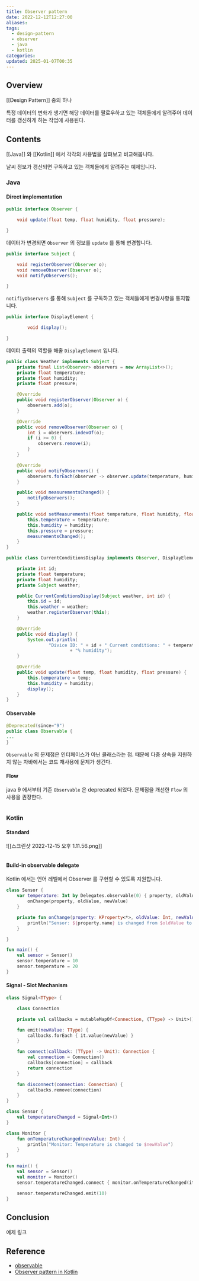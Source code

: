 ```yaml
---
title: Observer pattern
date: 2022-12-12T12:27:00
aliases: 
tags:
  - design-pattern
  - observer
  - java
  - kotlin
categories: 
updated: 2025-01-07T00:35
---
```


## Overview

[[Design Pattern]] 중의 하나

특정 데이터의 변화가 생기면 해당 데이터를 팔로우하고 있는 객체들에게 알려주어 데이터를 갱신하게 하는 작업에 사용된다.

## Contents

[[Java]] 와 [[Kotlin]] 에서 각각의 사용법을 살펴보고 비교해봅니다.

날씨 정보가 갱신되면 구독하고 있는 객체들에게 알려주는 예제입니다.

### Java

#### Direct implementation

```java
public interface Observer {

    void update(float temp, float humidity, float pressure);

} 
```

데이터가 변경되면 `Observer` 의 정보를 `update` 를 통해 변경합니다.

```java
public interface Subject {

    void registerObserver(Observer o);
    void removeObserver(Observer o);
    void notifyObservers();

}
```

`notifiyObservers` 를 통해 `Subject` 를 구독하고 있는 객체들에게 변경사항을 통지합니다.

```java
public interface DisplayElement {

        void display();

}
```

데이터 출력의 역할을 해줄 `DisplayElement` 입니다.

```java
public class Weather implements Subject {
    private final List<Observer> observers = new ArrayList<>();
    private float temperature;
    private float humidity;
    private float pressure;

    @Override
    public void registerObserver(Observer o) {
        observers.add(o);
    }

    @Override
    public void removeObserver(Observer o) {
        int i = observers.indexOf(o);
        if (i >= 0) {
            observers.remove(i);
        }
    }

    @Override
    public void notifyObservers() {
        observers.forEach(observer -> observer.update(temperature, humidity, pressure));
    }

    public void measurementsChanged() {
        notifyObservers();
    }

    public void setMeasurements(float temperature, float humidity, float pressure) {
        this.temperature = temperature;
        this.humidity = humidity;
        this.pressure = pressure;
        measurementsChanged();
    }
}
```

```java
public class CurrentConditionsDisplay implements Observer, DisplayElement {

    private int id;
    private float temperature;
    private float humidity;
    private Subject weather;

    public CurrentConditionsDisplay(Subject weather, int id) {
        this.id = id;
        this.weather = weather;
        weather.registerObserver(this);
    }

    @Override
    public void display() {
        System.out.println(
                "Divice ID: " + id + " Current conditions: " + temperature + " F degrees and " + humidity
                        + "% humidity");
    }

    @Override
    public void update(float temp, float humidity, float pressure) {
        this.temperature = temp;
        this.humidity = humidity;
        display();
    }
}
```

#### Observable

```java
@Deprecated(since="9")
public class Observable {
...
}
```

`Observable` 의 문제점은 인터페이스가 아닌 클래스라는 점. 때문에 다중 상속을 지원하지 않는 자바에서는 코드 재사용에 문제가 생긴다.

#### Flow

java 9 에서부터 기존 `Observable` 은 deprecated 되었다. 문제점을 개선한 `Flow` 의 사용을 권장한다.

```java
```

### Kotlin

#### Standard

![[스크린샷 2022-12-15 오후 1.11.56.png]]

```kotlin
```

#### Build-in observable delegate

Kotlin 에서는 언어 레벨에서 Observer 를 구현할 수 있도록 지원합니다.

```kotlin
class Sensor {
    var temperature: Int by Delegates.observable(0) { property, oldValue, newValue ->
        onChange(property, oldValue, newValue)
    }

    private fun onChange(property: KProperty<*>, oldValue: Int, newValue: Int) {
        println("Sensor: ${property.name} is changed from $oldValue to $newValue")
    }

}

fun main() {
    val sensor = Sensor()
    sensor.temperature = 10
    sensor.temperature = 20
} 
```

#### Signal - Slot Mechanism

```kotlin
class Signal<TType> {

    class Connection

    private val callbacks = mutableMapOf<Connection, (TType) -> Unit>()

    fun emit(newValue: TType) {
        callbacks.forEach { it.value(newValue) }
    }

    fun connect(callback: (TType) -> Unit): Connection {
        val connection = Connection()
        callbacks[connection] = callback
        return connection
    }

    fun disconnect(connection: Connection) {
        callbacks.remove(connection)
    }
}

class Sensor {
    val temperatureChanged = Signal<Int>()
}

class Monitor {
    fun onTemperatureChanged(newValue: Int) {
        println("Monitor: Temperature is changed to $newValue")
    }
}

fun main() {
    val sensor = Sensor()
    val monitor = Monitor()
    sensor.temperatureChanged.connect { monitor.onTemperatureChanged(it) }

    sensor.temperatureChanged.emit(10)
}
```

## Conclusion

예제 링크

## Reference

- [observable](https://xzio.tistory.com/289) 
- [Observer pattern in Kotlin](https://in-kotlin.com/design-patterns/observer/)
